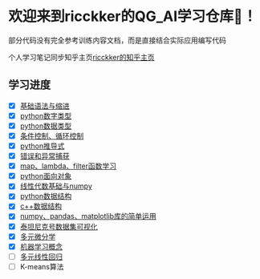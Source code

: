 # 欢迎来到ricckker的QG_AI学习仓库🥳！

部分代码没有完全参考训练内容文档，而是直接结合实际应用编写代码

个人学习笔记同步知乎主页[ricckker的知乎主页](https://www.zhihu.com/people/c-59-82-42)

## 学习进度

- [x] [基础语法与缩进](https://github.com/kingdomye/QG_AI/tree/master/code/py基础语法)
- [x] [python数字类型](https://github.com/kingdomye/QG_AI/blob/master/code/py基础语法/数字类型.py)
- [x] [python数据类型](https://github.com/kingdomye/QG_AI/blob/master/code/py基础语法/数据类型.py)
- [x] [条件控制、循环控制](https://github.com/kingdomye/QG_AI/blob/master/code/py基础语法/条件、循环.py)
- [x] [python推导式](https://github.com/kingdomye/QG_AI/blob/master/code/py基础语法/推导式.py)
- [x] [错误和异常捕获](https://github.com/kingdomye/QG_AI/blob/master/code/py基础语法/错误和异常捕获.py)
- [x] [map、lambda、filter函数学习](https://github.com/kingdomye/QG_AI/blob/master/code/py基础语法/map、lambda、filter函数.py)
- [x] [python面向对象](https://github.com/kingdomye/QG_AI/blob/master/code/py基础语法/对象.py)
- [x] [线性代数基础与numpy](https://github.com/kingdomye/QG_AI/blob/master/note/线性代数基础与numpy.md)
- [x] [python数据结构](https://github.com/kingdomye/QG_AI/tree/master/code/py数据结构)
- [x] [c++数据结构](https://github.com/kingdomye/QG_AI/tree/master/code/c%2B%2B数据结构)
- [x] [numpy、pandas、matplotlib库的简单运用](https://github.com/kingdomye/QG_AI/tree/master/code/pandas代码示例)
- [x] [泰坦尼克号数据集可视化](https://github.com/kingdomye/QG_AI/tree/master/code/泰坦尼克数据集可视化分析)
- [x] [多元微分学](https://github.com/kingdomye/QG_AI/blob/master/note/多元微分学.md)
- [x] [机器学习概念](https://github.com/kingdomye/QG_AI/blob/master/note/机器学习基本概念.md)
- [ ] [多元线性回归](https://github.com/kingdomye/QG_AI/blob/master/note/多元线性回归.md)
- [ ] K-means算法
